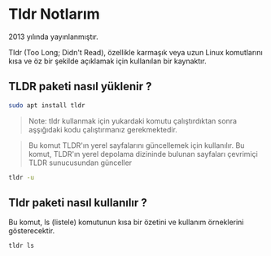 # Tldr Notlarım
2013 yılında yayınlanmıştır.

Tldr (Too Long; Didn't Read), özellikle karmaşık veya uzun Linux komutlarını kısa ve öz bir şekilde açıklamak için kullanılan bir kaynaktır.
## TLDR paketi nasıl yüklenir ?
```BASH
sudo apt install tldr
```
> Note: tldr kullanmak için yukardaki komutu çalıştırdıktan sonra aşşığıdaki kodu çalıştırmanız gerekmektedir.

> Bu komut TLDR'ın yerel sayfalarını güncellemek için kullanılır. Bu komut, TLDR'ın yerel depolama dizininde bulunan sayfaları çevrimiçi TLDR sunucusundan günceller
```BASH
tldr -u
```

## Tldr paketi nasıl kullanılır ?
Bu komut, ls (listele) komutunun kısa bir özetini ve kullanım örneklerini gösterecektir.
```BASH
tldr ls
```
